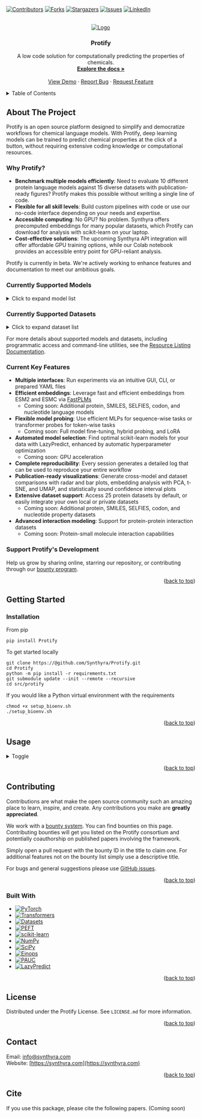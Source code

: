 <a id="readme-top"></a>

[![Contributors][contributors-shield]][contributors-url]
[![Forks][forks-shield]][forks-url]
[![Stargazers][stars-shield]][stars-url]
[![Issues][issues-shield]][issues-url]
[![LinkedIn][linkedin-shield]][linkedin-url]

<!-- PROJECT LOGO -->
<br />
<div align="center">
  <a href="https://github.com/Synthyra/Protify">
    <img src="https://github.com/Synthyra/Protify/blob/main/images/github_banner.png" alt="Logo">
  </a>

  <h3 align="center">Protify</h3>

  <p align="center">
    A low code solution for computationally predicting the properties of chemicals.
    <br />
    <a href="https://github.com/Synthyra/Protify/tree/main/docs"><strong>Explore the docs »</strong></a>
    <br />
    <br />
    <a href="https://github.com/Synthyra/Protify">View Demo</a>
    &middot;
    <a href="https://github.com/Synthyra/Protify/issues/new?labels=bug&template=bug-report---.md">Report Bug</a>
    &middot;
    <a href="https://github.com/Synthyra/Protify/issues/new?labels=enhancement&template=feature-request---.md">Request Feature</a>
  </p>
</div>



<!-- TABLE OF CONTENTS -->
<details>
  <summary>Table of Contents</summary>
  <ol>
    <li>
      <a href="#about-the-project">About The Project</a>
      <ul>
        <li><a href="#why-protify">Why Protify?</a></li>
        <li><a href="#current-key-features">Current Key Features</a></li>
        <li><a href="#support-protifys-development">Support Protify's Development</a></li>
      </ul>
    </li>
    <li>
      <a href="#getting-started">Getting Started</a>
      <ul>
        <li><a href="#installation">Installation</a></li>
      </ul>
    </li>
    <li><a href="#usage">Usage</a></li>
    <li><a href="#contributing">Contributing</a></li>
    <li><a href="#built-with">Built With</a></li>
    <li><a href="#license">License</a></li>
    <li><a href="#contact">Contact</a></li>
    <li><a href="#cite">Cite</a></li>
  </ol>
</details>



<!-- ABOUT THE PROJECT -->
## About The Project

Protify is an open source platform designed to simplify and democratize workflows for chemical language models. With Protify, deep learning models can be trained to predict chemical properties at the click of a button, without requiring extensive coding knowledge or computational resources.

### Why Protify?

- **Benchmark multiple models efficiently**: Need to evaluate 10 different protein language models against 15 diverse datasets with publication-ready figures? Protify makes this possible without writing a single line of code.
- **Flexible for all skill levels**: Build custom pipelines with code or use our no-code interface depending on your needs and expertise.
- **Accessible computing**: No GPU? No problem. Synthyra offers precomputed embeddings for many popular datasets, which Protify can download for analysis with scikit-learn on your laptop.
- **Cost-effective solutions**: The upcoming Synthyra API integration will offer affordable GPU training options, while our Colab notebook provides an accessible entry point for GPU-reliant analysis.

Protify is currently in beta. We're actively working to enhance features and documentation to meet our ambitious goals.

### Currently Supported Models

<details>
  <summary>Click to expand model list</summary>
  
  pLM - Protein Language Model

  | Model Name | Description | Size (parameters) | Type |
  |------------|-------------|------|------|
  | ESM2-8 | Small pLM from Meta AI that learns evolutionary information from millions of protein sequences. | 8M | pLM |
  | ESM2-35 | Medium-sized pLM trained on evolutionary data. | 35M | pLM |
  | ESM2-150 | Large pLM with improved protein structure prediction capabilities. | 150M | pLM |
  | ESM2-650 | Very large pLM offering state-of-the-art performance on many protein prediction tasks. | 650M | pLM |
  | ESM2-3B | Largest ESM2 pLM with exceptional capability for protein structure and function prediction. | 3B | pLM |
  | ESMC-300 | pLM optimized for classification tasks. | 300M | pLM |
  | ESMC-600 | Larger pLM for classification. | 600M | pLM |
  | ProtBert | BERT-based pLM trained on protein sequences from UniRef. | 420M | pLM |
  | ProtBert-BFD | BERT-based pLM trained on BFD database with improved performance. | 420M | pLM |
  | ProtT5 | T5-based pLM capable of both encoding and generation tasks. | 3B | pLM |
  | ANKH-Base | Base version of the ANKH pLM focused on protein structure understanding. | 400M | pLM |
  | ANKH-Large | Large version of the ANKH pLM with improved structural predictions. | 1.2B | pLM |
  | ANKH2-Large | Improved second generation ANKH pLM. | 1.5B | pLM |
  | GLM2-150 | Medium-sized general language model adapted for protein sequences. | 150M | pLM |
  | GLM2-650 | Large general language model adapted for protein sequences. | 650M | pLM |
  | GLM2-GAIA | Specialized GLM pLM with GAIA architecture improvements. | 650M | pLM |
  | DPLM-150 | Diffusion pLM focused on joint sequence and structure. | 150M | pLM |
  | DPLM-650 | Larger DPLM. | 650M parameters | pLM |
  | DPLM-3B | Largest DPLM. | 3B | pLM |
  | DLM-150 | Diffusion language model for proteins. | 150M | pLM |
  | DLM-650 | Diffusion language model for proteins. | 650M | pLM |
  | Random | Baseline model with randomly initialized weights, serving as a negative control. | Varies | Negative control |
  | Random-Transformer | Randomly initialized transformer model serving as a homology-based control. | Varies | Homology control |
</details>

### Currently Supported Datasets

<details>
  <summary>Click to expand dataset list</summary>
  
  BC - Binary Classification
  MCC - Multi-Class Classification
  MLC - Multi-Label Classification
  R - Regression

  | Dataset Name | Description | Type | Task | Tokenwise | Dual inputs |
  |--------------|-------------|------|------|-----------|-------------|
  | EC | Enzyme Commission numbers dataset for predicting enzyme function classification. | MLC | Protein function prediction | No | No |
  | GO-CC | Gene Ontology Cellular Component dataset for predicting protein localization in cells. | MLC | Protein localization prediction | No | No |
  | GO-BP | Gene Ontology Biological Process dataset for predicting protein involvement in biological processes. | MLC | Protein function prediction | No | No |
  | GO-MF | Gene Ontology Molecular Function dataset for predicting protein molecular functions. | MLC | Protein function prediction | No | No |
  | MB | Metal ion binding dataset for predicting protein-metal interactions. | BC | Protein-metal binding prediction | No | No |
  | DeepLoc-2 | Binary classification dataset for predicting protein localization in 2 categories. | BC | Protein localization prediction | No | No |
  | DeepLoc-10 | Multi-class classification dataset for predicting protein localization in 10 categories. | MCC | Protein localization prediction | No | No |
  | enzyme-kcat | Dataset for predicting enzyme catalytic rate constants (kcat). | R | Enzyme kinetics prediction | No | No |
  | solubility | Dataset for predicting protein solubility properties. | BC | Protein solubility prediction | No | No |
  | localization | Dataset for predicting subcellular localization of proteins. | MCC | Protein localization prediction | No | No |
  | temperature-stability | Dataset for predicting protein stability at different temperatures. | BC | Protein stability prediction | No | No |
  | optimal-temperature | Dataset for predicting the optimal temperature for protein function. | R | Protein property prediction | No | No |
  | optimal-ph | Dataset for predicting the optimal pH for protein function. | R | Protein property prediction | No | No |
  | fitness-prediction | Dataset for predicting protein fitness in various environments. | R | Protein fitness prediction | No | No |
  | SecondaryStructure-3 | Dataset for predicting protein secondary structure in 3+1 classes. | MCC | Protein structure prediction | Yes | No |
  | SecondaryStructure-8 | Dataset for predicting protein secondary structure in 8+1 classes. | MCC | Protein structure prediction | Yes | No |
  | human-ppi | Dataset for predicting human protein-protein interactions. | BC | PPI prediction | No | Yes |
  | human-ppi-pinui | Human protein-protein interaction dataset from PiNUI. | BC | PPI prediction | No | Yes |
  | yeast-ppi-pinui | Yeast protein-protein interaction dataset from PiNUI. | BC | PPI prediction | No | Yes |
  | peptide-HLA-MHC-affinity | Dataset for predicting peptide binding affinity to HLA/MHC complexes. | BC | Binding affinity prediction | No | Yes |
  | gold-ppi | Gold standard dataset for protein-protein interaction prediction. | BC | PPI prediction | No | Yes |
  | shs27-ppi | SHS27k dataset containing 27,000 protein-protein interactions. | MCC | PPI prediction type | No | Yes |
  | shs148-ppi | SHS148k dataset containing 148,000 protein-protein interactions. | MCC | PPI prediction type | No | Yes |
  | PPA-ppi | Protein-Protein Affinity dataset for quantitative binding predictions. | R | Protein-protein affinity prediction | No | Yes |
</details>

For more details about supported models and datasets, including programmatic access and command-line utilities, see the [Resource Listing Documentation](docs/resource_listing.md).

### Current Key Features

- **Multiple interfaces**: Run experiments via an intuitive GUI, CLI, or prepared YAML files
- **Efficient embeddings**: Leverage fast and efficient embeddings from ESM2 and ESMC via [FastPLMs](https://github.com/Synthyra/FastPLMs)
  - Coming soon: Additional protein, SMILES, SELFIES, codon, and nucleotide language models
- **Flexible model probing**: Use efficient MLPs for sequence-wise tasks or transformer probes for token-wise tasks
  - Coming soon: Full model fine-tuning, hybrid probing, and LoRA
- **Automated model selection**: Find optimal scikit-learn models for your data with LazyPredict, enhanced by automatic hyperparameter optimization
  - Coming soon: GPU acceleration
- **Complete reproducibility**: Every session generates a detailed log that can be used to reproduce your entire workflow
- **Publication-ready visualizations**: Generate cross-model and dataset comparisons with radar and bar plots, embedding analysis with PCA, t-SNE, and UMAP, and statistically sound confidence interval plots
- **Extensive dataset support**: Access 25 protein datasets by default, or easily integrate your own local or private datasets
  - Coming soon: Additional protein, SMILES, SELFIES, codon, and nucleotide property datasets
- **Advanced interaction modeling**: Support for protein-protein interaction datasets
  - Coming soon: Protein-small molecule interaction capabilities

### Support Protify's Development

Help us grow by sharing online, starring our repository, or contributing through our [bounty program](https://gleghornlab.notion.site/1de62a314a2e808bb6fdc1e714725900?v=1de62a314a2e80389ed7000c97c1a709&pvs=4).

<p align="right">(<a href="#readme-top">back to top</a>)</p>

## Getting Started

### Installation
From pip

`pip install Protify`

To get started locally
```console
git clone https://@github.com/Synthyra/Protify.git
cd Protify
python -m pip install -r requirements.txt
git submodule update --init --remote --recursive
cd src/protify
```

If you would like a Python virtual environment with the requirements
```console
chmod +x setup_bioenv.sh
./setup_bioenv.sh
```

<p align="right">(<a href="#readme-top">back to top</a>)</p>

## Usage

<details>
  <summary>Toggle </summary><br />
  
  To launch the gui, run
  
  ```console
  python -m gui
  ```
  
  It's recommended to use the user interface alongside an open terminal, as helpful messages and progressbars will show in the terminal while you press the GUI buttons.
  
  ### An example workflow
  
  Here, we will compare various protein models against a random vector baseline (negative control) and random transformer (homology based control).
  
  1.) Start the session
  
  <img src="https://github.com/Synthyra/Protify/blob/main/images/example_workflow/1.PNG">
  
  <img src="https://github.com/Synthyra/Protify/blob/main/images/example_workflow/2.PNG" width="500">
  
  2.) Select the models you would like to benchmark
  
  <img src="https://github.com/Synthyra/Protify/blob/main/images/example_workflow/3.PNG" width="500">
  
  3.) Select the datasets you are interested in. Here we chose Enzynme Comission numbers (multi-label classification), metal-ion binding (binary classificaiton), solubility (deeploc2, binary classification), and catalytic rate (kcat, regression).
  
  <img src="https://github.com/Synthyra/Protify/blob/main/images/example_workflow/4.PNG" width="500">
  
  4.) Embed the proteins in the selected datasets. If your machine does not have a GPU, you can download precomputed embeddings for many common sequences.
    Note: If you download embeddings, it will be faster to use the scikit model tab than the probe tab
  <img src="https://github.com/Synthyra/Protify/blob/main/images/example_workflow/5.PNG" width="500">
  
  5.) Select which probe and configuration you would like. Here, we will use a simple linear probe, a type neural network. It is the **fastest** (by a large margin) but worst performing option (by a small margin usually).
  
  <img src="https://github.com/Synthyra/Protify/blob/main/images/example_workflow/6.PNG" width="500">
  
  6.) Select your settings for training. Like most of the tabs, the defaults are pretty good. If you need information about what setting does what, the `?` button provides a helpful note. The documentations has more extensive information
  
  <img src="https://github.com/Synthyra/Protify/blob/main/images/example_workflow/7.PNG" width="500">
  
  This will train your models!
  
  7.) After training, you can render helpful visualizations by passing the log ID from before. If you forget it, you can look for the file generated in the `logs` folder.
  
  <img src="https://github.com/Synthyra/Protify/blob/main/images/example_workflow/8.PNG" width="500">
  
  Here's a sample of the many plots produced. You can find them all inside `plots/your_log_id/*`
  
  <img src="https://github.com/Synthyra/Protify/blob/main/images/example_workflow/9.png" width="500">
  
  <img src="https://github.com/Synthyra/Protify/blob/main/images/example_workflow/10.png" width="500">
  
  <img src="https://github.com/Synthyra/Protify/blob/main/images/example_workflow/11.png" width="500">
  
  <img src="https://github.com/Synthyra/Protify/blob/main/images/example_workflow/13.png" width="500">

  <img src="https://github.com/Synthyra/Protify/blob/main/images/example_workflow/12.png" width="500">
  
  8.) Need to replicate your findings for a report or paper? Just input the generated log into the replay tab
  
  <img src="https://github.com/Synthyra/Protify/blob/main/images/example_workflow/14.PNG" width="500">

  To run the same session from the command line instead, you would simply execute
  ```
  python -m main --model_names ESM2-8 ESM2-35 ESMC-300 Random Random-Transformer --data_names EC DeepLoc-2 enzyme-kcat --patience 3
  ```
  Or, set up a yaml file with your desired settings (so you don't have to type out everything in the CLI)
  ```
  python -m main --yaml_path yamls/your_custom_yaml_path.yaml
  ```
  Replaying from the CLI is just as simple
  ```
  python -m main --replay_path logs/your_log_id.txt
  ```

</details>



<p align="right">(<a href="#readme-top">back to top</a>)</p>


## Contributing

Contributions are what make the open source community such an amazing place to learn, inspire, and create. Any contributions you make are **greatly appreciated**.

We work with a [bounty system](https://gleghornlab.notion.site/1de62a314a2e808bb6fdc1e714725900?v=1de62a314a2e80389ed7000c97c1a709&pvs=4). You can find bounties on this page. Contributing bounties will get you listed on the Protify consortium and potentially coauthorship on published papers involving the framework.

Simply open a pull request with the bounty ID in the title to claim one. For additional features not on the bounty list simply use a descriptive title.

For bugs and general suggestions please use [GitHub issues](https://github.com/Synthyra/Protify/issues).

<p align="right">(<a href="#readme-top">back to top</a>)</p>


### Built With
* [![PyTorch][PyTorch-badge]][PyTorch-url]
* [![Transformers][Transformers-badge]][Transformers-url]
* [![Datasets][Datasets-badge]][Datasets-url]
* [![PEFT][PEFT-badge]][PEFT-url]
* [![scikit-learn][Scikit-learn-badge]][Scikit-learn-url]
* [![NumPy][NumPy-badge]][NumPy-url]
* [![SciPy][SciPy-badge]][SciPy-url]
* [![Einops][Einops-badge]][Einops-url]
* [![PAUC][PAUC-badge]][PAUC-url]
* [![LazyPredict][LazyPredict-badge]][LazyPredict-url]

<p align="right">(<a href="#readme-top">back to top</a>)</p>

<!-- LICENSE -->
## License

Distributed under the Protify License. See `LICENSE.md` for more information.

<p align="right">(<a href="#readme-top">back to top</a>)</p>

<!-- CONTACT -->
## Contact

Email: info@synthyra.com  
Website: [https://synthyra.com](https://synthyra.com)

<p align="right">(<a href="#readme-top">back to top</a>)</p>

## Cite

If you use this package, please cite the following papers. (Coming soon)



<!-- MARKDOWN LINKS & IMAGES -->
<!-- https://www.markdownguide.org/basic-syntax/#reference-style-links -->
[contributors-shield]: https://img.shields.io/github/contributors/Synthyra/Protify.svg?style=for-the-badge
[contributors-url]: https://github.com/Synthyra/Protify/graphs/contributors
[forks-shield]: https://img.shields.io/github/forks/Synthyra/Protify.svg?style=for-the-badge
[forks-url]: https://github.com/Synthyra/Protify/network/members
[stars-shield]: https://img.shields.io/github/stars/Synthyra/Protify.svg?style=for-the-badge
[stars-url]: https://github.com/Synthyra/Protify/stargazers
[issues-shield]: https://img.shields.io/github/issues/Synthyra/Protify.svg?style=for-the-badge
[issues-url]: https://github.com/Synthyra/Protify/issues
[linkedin-shield]: https://img.shields.io/badge/-LinkedIn-black.svg?style=for-the-badge&logo=linkedin&colorB=555
[linkedin-url]: https://www.linkedin.com/company/synthyra
[product-screenshot]: images/screenshot.png

[Transformers-badge]: https://img.shields.io/badge/Hugging%20Face-Transformers-FF6C44?style=for-the-badge&logo=Huggingface&logoColor=white  
[Transformers-url]: https://github.com/huggingface/transformers

[PyTorch-badge]: https://img.shields.io/badge/PyTorch-EE4C2C?style=for-the-badge&logo=pytorch&logoColor=white  
[PyTorch-url]: https://github.com/pytorch/pytorch

[Datasets-badge]: https://img.shields.io/badge/Hugging%20Face-Datasets-0078D4?style=for-the-badge&logo=Huggingface&logoColor=white  
[Datasets-url]: https://github.com/huggingface/datasets

[Scikit-learn-badge]: https://img.shields.io/badge/scikit--learn-F7931E?style=for-the-badge&logo=scikit-learn&logoColor=white  
[Scikit-learn-url]: https://github.com/scikit-learn/scikit-learn

[NumPy-badge]: https://img.shields.io/badge/NumPy-013243?style=for-the-badge&logo=numpy&logoColor=white  
[NumPy-url]: https://github.com/numpy/numpy

[SciPy-badge]: https://img.shields.io/badge/SciPy-8CAAE6?style=for-the-badge&logo=scipy&logoColor=white  
[SciPy-url]: https://github.com/scipy/scipy

[PAUC-badge]: https://img.shields.io/badge/PAUC-Package-4B8BBE?style=for-the-badge&logo=python&logoColor=white  
[PAUC-url]: https://pypi.org/project/pauc

[LazyPredict-badge]: https://img.shields.io/badge/LazyPredict-Modeling-4B8BBE?style=for-the-badge&logo=python&logoColor=white  
[LazyPredict-url]: https://github.com/shankarpandala/lazypredict

[PEFT-badge]: https://img.shields.io/badge/PEFT-HuggingFace-713196?style=for-the-badge&logo=Huggingface&logoColor=white  
[PEFT-url]: https://github.com/huggingface/peft

[Einops-badge]: https://img.shields.io/badge/Einops-Transform-4B8BBE?style=for-the-badge&logo=python&logoColor=white  
[Einops-url]: https://github.com/arogozhnikov/einops
